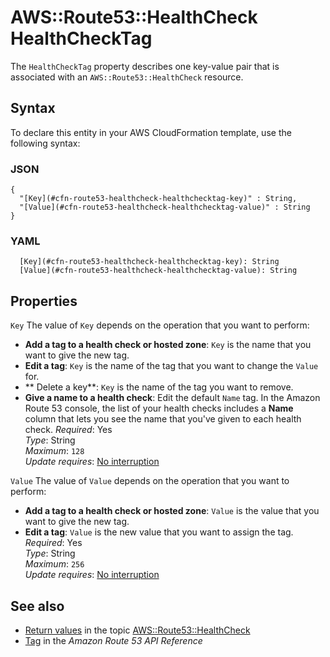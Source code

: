 # AWS::Route53::HealthCheck HealthCheckTag<a name="aws-properties-route53-healthcheck-healthchecktag"></a>

The `HealthCheckTag` property describes one key\-value pair that is associated with an `AWS::Route53::HealthCheck` resource\. 

## Syntax<a name="aws-properties-route53-healthcheck-healthchecktag-syntax"></a>

To declare this entity in your AWS CloudFormation template, use the following syntax:

### JSON<a name="aws-properties-route53-healthcheck-healthchecktag-syntax.json"></a>

```
{
  "[Key](#cfn-route53-healthcheck-healthchecktag-key)" : String,
  "[Value](#cfn-route53-healthcheck-healthchecktag-value)" : String
}
```

### YAML<a name="aws-properties-route53-healthcheck-healthchecktag-syntax.yaml"></a>

```
  [Key](#cfn-route53-healthcheck-healthchecktag-key): String
  [Value](#cfn-route53-healthcheck-healthchecktag-value): String
```

## Properties<a name="aws-properties-route53-healthcheck-healthchecktag-properties"></a>

`Key`  <a name="cfn-route53-healthcheck-healthchecktag-key"></a>
The value of `Key` depends on the operation that you want to perform:  
+  **Add a tag to a health check or hosted zone**: `Key` is the name that you want to give the new tag\.
+  **Edit a tag**: `Key` is the name of the tag that you want to change the `Value` for\.
+  ** Delete a key**: `Key` is the name of the tag you want to remove\.
+  **Give a name to a health check**: Edit the default `Name` tag\. In the Amazon Route 53 console, the list of your health checks includes a **Name** column that lets you see the name that you've given to each health check\.
*Required*: Yes  
*Type*: String  
*Maximum*: `128`  
*Update requires*: [No interruption](https://docs.aws.amazon.com/AWSCloudFormation/latest/UserGuide/using-cfn-updating-stacks-update-behaviors.html#update-no-interrupt)

`Value`  <a name="cfn-route53-healthcheck-healthchecktag-value"></a>
The value of `Value` depends on the operation that you want to perform:  
+  **Add a tag to a health check or hosted zone**: `Value` is the value that you want to give the new tag\.
+  **Edit a tag**: `Value` is the new value that you want to assign the tag\.
*Required*: Yes  
*Type*: String  
*Maximum*: `256`  
*Update requires*: [No interruption](https://docs.aws.amazon.com/AWSCloudFormation/latest/UserGuide/using-cfn-updating-stacks-update-behaviors.html#update-no-interrupt)

## See also<a name="aws-properties-route53-healthcheck-healthchecktag--seealso"></a>
+  [Return values](https://docs.aws.amazon.com/AWSCloudFormation/latest/UserGuide/aws-resource-route53-healthcheck.html#aws-resource-route53-healthcheck-return-values) in the topic [AWS::Route53::HealthCheck](https://docs.aws.amazon.com/AWSCloudFormation/latest/UserGuide/aws-resource-route53-healthcheck.html) 
+  [Tag](https://docs.aws.amazon.com/Route53/latest/APIReference/API_Tag.html) in the *Amazon Route 53 API Reference* 

